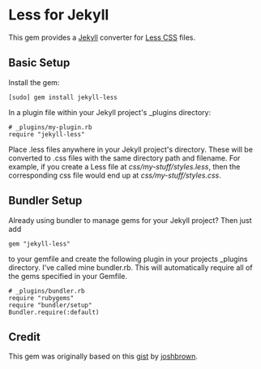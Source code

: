 Less for Jekyll
===============

This gem provides a [Jekyll](http://github.com/mojombo/jekyll) converter for
[Less CSS](http://lesscss.org/) files.

Basic Setup
-----------
Install the gem:

    [sudo] gem install jekyll-less

In a plugin file within your Jekyll project's _plugins directory:

    # _plugins/my-plugin.rb
    require "jekyll-less"

Place .less files anywhere in your Jekyll project's directory.  These will be
converted to .css files with the same directory path and filename. For example,
if you create a Less file at _css/my-stuff/styles.less_, then the corresponding
css file would end up at _css/my-stuff/styles.css_.

Bundler Setup
-------------
Already using bundler to manage gems for your Jekyll project?  Then just add

    gem "jekyll-less"

to your gemfile and create the following plugin in your projects _plugins
directory.  I've called mine bundler.rb.  This will automatically require all
of the gems specified in your Gemfile.

    # _plugins/bundler.rb
    require "rubygems"
    require "bundler/setup"
    Bundler.require(:default)

Credit
------
This gem was originally based on this [gist](https://gist.github.com/760265) by
[joshbrown](https://github.com/joshbrown).
